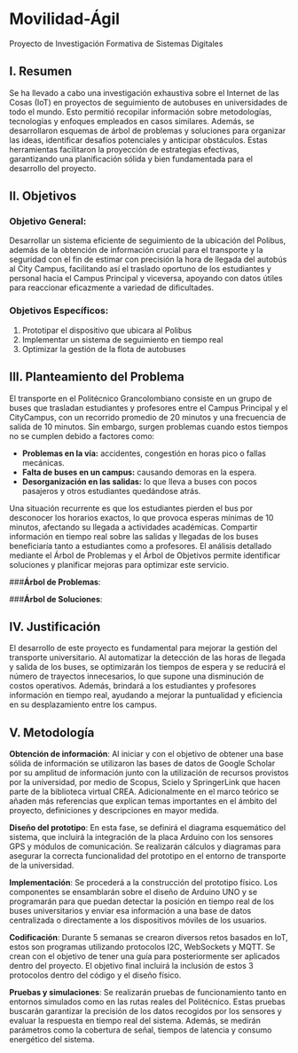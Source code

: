 # **Movilidad-Ágil**
Proyecto de Investigación Formativa de Sistemas Digitales



## I. **Resumen**

Se ha llevado a cabo una investigación exhaustiva sobre el Internet de las Cosas (IoT) en proyectos de seguimiento de autobuses en universidades de todo el mundo. Esto permitió recopilar información sobre metodologías, tecnologías y enfoques empleados en casos similares. Además, se desarrollaron esquemas de árbol de problemas y soluciones para organizar las ideas, identificar desafíos potenciales y anticipar obstáculos. Estas herramientas facilitaron la proyección de estrategias efectivas, garantizando una planificación sólida y bien fundamentada para el desarrollo del proyecto.



## II. **Objetivos**

### **Objetivo General:**
Desarrollar un sistema eficiente de seguimiento de la ubicación del Polibus, además de la obtención de información crucial para el transporte y la seguridad con el fin de estimar con precisión la hora de llegada del autobús al City Campus, facilitando así el traslado oportuno de los estudiantes y personal hacia el Campus Principal y viceversa, apoyando con datos útiles para reaccionar eficazmente a variedad de dificultades.

### **Objetivos Específicos:**
1.	Prototipar el dispositivo que ubicara al Polibus 
2.	Implementar un sistema de seguimiento en tiempo real 
3.	Optimizar la gestión de la flota de autobuses 



## III.	**Planteamiento del Problema**

El transporte en el Politécnico Grancolombiano consiste en un grupo de buses que trasladan estudiantes y profesores entre el Campus Principal y el CityCampus, con un recorrido promedio de 20 minutos y una frecuencia de salida de 10 minutos. Sin embargo, surgen problemas cuando estos tiempos no se cumplen debido a factores como:  

- **Problemas en la vía:** accidentes, congestión en horas pico o fallas mecánicas.  
- **Falta de buses en un campus:** causando demoras en la espera.  
- **Desorganización en las salidas:** lo que lleva a buses con pocos pasajeros y otros estudiantes quedándose atrás.  

Una situación recurrente es que los estudiantes pierden el bus por desconocer los horarios exactos, lo que provoca esperas mínimas de 10 minutos, afectando su llegada a actividades académicas. Compartir información en tiempo real sobre las salidas y llegadas de los buses beneficiaría tanto a estudiantes como a profesores. El análisis detallado mediante el Árbol de Problemas y el Árbol de Objetivos permite identificar soluciones y planificar mejoras para optimizar este servicio.

###**Árbol de Problemas**:

###**Árbol de Soluciones**:



## IV.	**Justificación**

El desarrollo de este proyecto es fundamental para mejorar la gestión del transporte universitario. Al automatizar la detección de las horas de llegada y salida de los buses, se optimizarán los tiempos de espera y se reducirá el número de trayectos innecesarios, lo que supone una disminución de costos operativos. Además, brindará a los estudiantes y profesores información en tiempo real, ayudando a mejorar la puntualidad y eficiencia en su desplazamiento entre los campus.



## V.	**Metodología**

**Obtención de información**: Al iniciar y con el objetivo de obtener una base sólida de información se utilizaron las bases de datos de Google Scholar por su amplitud de información junto con la utilización de recursos provistos por la universidad, por medio de Scopus, Scielo y SpringerLink que hacen parte de la biblioteca virtual CREA. Adicionalmente en el marco teórico se añaden más referencias que explican temas importantes en el ámbito del proyecto, definiciones y descripciones en mayor medida.

**Diseño del prototipo**: En esta fase, se definirá el diagrama esquemático del sistema, que incluirá la integración de la placa Arduino con los sensores GPS y módulos de comunicación. Se realizarán cálculos y diagramas para asegurar la correcta funcionalidad del prototipo en el entorno de transporte de la universidad. 

**Implementación**: Se procederá a la construcción del prototipo físico. Los componentes se ensamblarán sobre el diseño de Arduino UNO y se programarán para que puedan detectar la posición en tiempo real de los buses universitarios y enviar esa información a una base de datos centralizada o directamente a los dispositivos móviles de los usuarios.

**Codificación**: Durante 5 semanas se crearon diversos retos basados en IoT, estos son programas utilizando protocolos I2C, WebSockets y MQTT. Se crean con el objetivo de tener una guía para posteriormente ser aplicados dentro del proyecto. El objetivo final incluirá la inclusión de estos 3 protocolos dentro del código y el diseño físico.

**Pruebas y simulaciones**: Se realizarán pruebas de funcionamiento tanto en entornos simulados como en las rutas reales del Politécnico. Estas pruebas buscarán garantizar la precisión de los datos recogidos por los sensores y evaluar la respuesta en tiempo real del sistema. Además, se medirán parámetros como la cobertura de señal, tiempos de latencia y consumo energético del sistema. 
